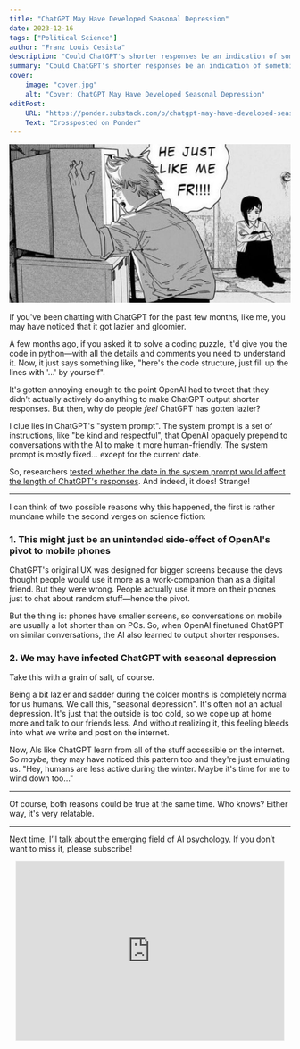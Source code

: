 ```yaml
---
title: "ChatGPT May Have Developed Seasonal Depression"
date: 2023-12-16
tags: ["Political Science"]
author: "Franz Louis Cesista"
description: "Could ChatGPT's shorter responses be an indication of something more bizarre going on?"
summary: "Could ChatGPT's shorter responses be an indication of something more bizarre going on?"
cover:
    image: "cover.jpg"
    alt: "Cover: ChatGPT May Have Developed Seasonal Depression"
editPost:
    URL: "https://ponder.substack.com/p/chatgpt-may-have-developed-seasonal-depression"
    Text: "Crossposted on Ponder"
---
```


![Cover](cover.jpg)

If you've been chatting with ChatGPT for the past few months, like me, you may have noticed that it got lazier and gloomier.

A few months ago, if you asked it to solve a coding puzzle, it'd give you the code in python—with all the details and comments you need to understand it. Now, it just says something like, "here's the code structure, just fill up the lines with '...' by yourself".

It's gotten annoying enough to the point OpenAI had to tweet that they didn't actually actively do anything to make ChatGPT output shorter responses. But then, why do people _feel_ ChatGPT has gotten lazier?

I clue lies in ChatGPT's "system prompt". The system prompt is a set of instructions, like "be kind and respectful", that OpenAI opaquely prepend to conversations with the AI to make it more human-friendly. The system prompt is mostly fixed… except for the current date.

So, researchers [tested whether the date in the system prompt would affect the length of ChatGPT's responses](https://twitter.com/RobLynch99/status/1734278713762549970). And indeed, it does! Strange!

---

I can think of two possible reasons why this happened, the first is rather mundane while the second verges on science fiction:

### 1. This might just be an unintended side-effect of OpenAI's pivot to mobile phones

ChatGPT's original UX was designed for bigger screens because the devs thought people would use it more as a work-companion than as a digital friend. But they were wrong. People actually use it more on their phones just to chat about random stuff—hence the pivot.

But the thing is: phones have smaller screens, so conversations on mobile are usually a lot shorter than on PCs. So, when OpenAI finetuned ChatGPT on similar conversations, the AI also learned to output shorter responses.

### 2. We may have infected ChatGPT with seasonal depression

Take this with a grain of salt, of course.

Being a bit lazier and sadder during the colder months is completely normal for us humans. We call this, "seasonal depression". It's often not an actual depression. It's just that the outside is too cold, so we cope up at home more and talk to our friends less. And without realizing it, this feeling bleeds into what we write and post on the internet.

Now, AIs like ChatGPT learn from all of the stuff accessible on the internet. So _maybe_, they may have noticed this pattern too and they're just emulating us. "Hey, humans are less active during the winter. Maybe it's time for me to wind down too..."

---

Of course, both reasons could be true at the same time. Who knows? Either way, it's very relatable.

---

Next time, I’ll talk about the emerging field of AI psychology. If you don’t want to miss it, please subscribe!

<center><iframe src="https://ponder.substack.com/embed" width="480" height="320" style="border:1px solid #EEE; background:white;" frameborder="0" scrolling="no"></iframe></center>
